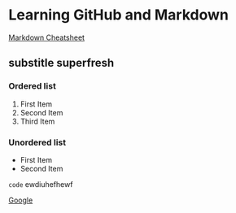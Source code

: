# Learning GitHub and Markdown
[Markdown Cheatsheet](https://www.markdownguide.org/cheat-sheet/)

## substitle superfresh

### Ordered list
1. First Item
2. Second Item
3. Third Item

### Unordered list
- First Item
- Second Item

`code` ewdiuhefhewf

[Google](https://www.google.com)
